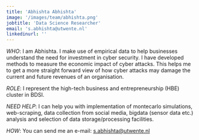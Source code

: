 ```yaml
---
title: 'Abhishta Abhishta'
image: '/images/team/abhishta.png'
jobtitle: 'Data Science Researcher'
email: 's.abhishta@utwente.nl'
linkedinurl: ''
---
```


*WHO*: I am Abhishta. I make use of empirical data to help businesses understand the need for investment in cyber security. I have developed methods to measure the economic impact of cyber attacks. This helps me to get a more straight forward view of how cyber attacks may damage the current and future revenues of an organisation.

*ROLE*: I represent the high-tech business and entrepreneurship (HBE) cluster in BDSI.

*NEED HELP*: I can help you with implementation of montecarlo simulations, web-scraping, data collection from social media, bigdata (sensor data etc.) analysis and selection of data storage/processing facilities.

*HOW*: You can send me an e-mail: [s.abhishta@utwente.nl](mailto:s.abhishta@utwente.nl)
